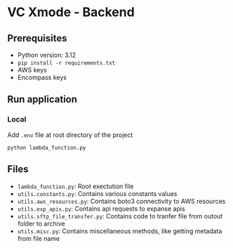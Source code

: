 # VC Xmode - Backend

## Prerequisites

- Python version: 3.12
- `pip install -r requirements.txt`
- AWS keys
- Encompass keys

## Run application

### Local

Add `.env` file at root directory of the project

`python lambda_function.py`

## Files

- `lambda_function.py`: Root exectution file
- `utils.constants.py`: Contains various constants values
- `utils.aws_resources.py`: Contains boto3 connectivity to AWS resources
- `utils.exp_apis.py`: Contains api requests to expanse apis
- `utils.sftp_file_transfer.py`: Contains code to tranfer file from outout folder to archive
- `utils.misc.py`: Contains miscellaneous methods, like getting metadata from file name 
